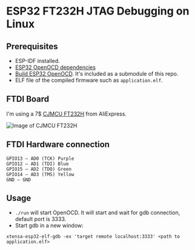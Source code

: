 # ESP32 FT232H JTAG Debugging on Linux

## Prerequisites

- ESP-IDF installed.
- [ESP32 OpenOCD dependencies](https://docs.espressif.com/projects/esp-idf/en/latest/api-guides/jtag-debugging/building-openocd-linux.html#install-dependencies)
- [Build ESP32 OpenOCD](https://docs.espressif.com/projects/esp-idf/en/latest/api-guides/jtag-debugging/building-openocd-linux.html#build-openocd). It's included as a submodule of this repo.
- ELF file of the compiled firmware such as `application.elf`.

## FTDI Board

I'm using a 7$ [CJMCU FT232H](https://www.aliexpress.com/item/32814913865.html) from AliExpress.

![Image of CJMCU FT232H](https://ae01.alicdn.com/kf/HTB1u03laYwTMeJjSszfq6xbtFXaA.jpg)

## FTDI Hardware connection

```
GPIO13 — AD0 (TCK) Purple
GPIO12 — AD1 (TDI) Blue
GPIO15 — AD2 (TDO) Green
GPIO14 — AD3 (TMS) Yellow
GND — GND
```

## Usage

- `./run` will start OpenOCD. It will start and wait for gdb connection, default port is 3333.
- Start gdb in a new window:
```
xtensa-esp32-elf-gdb -ex 'target remote localhost:3333' <path to application.elf>
```

 
